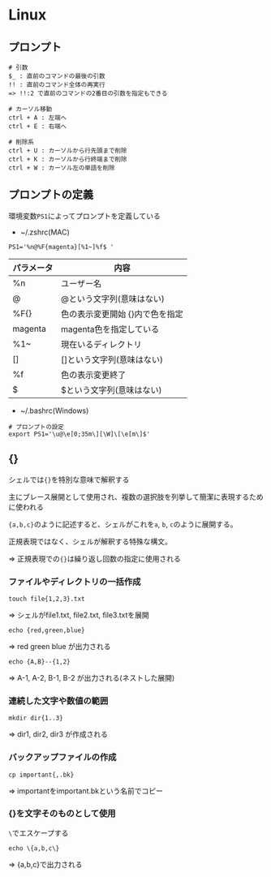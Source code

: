 # Linux

## プロンプト

```
# 引数
$_ : 直前のコマンドの最後の引数
!! : 直前のコマンド全体の再実行
=> !!:2 で直前のコマンドの2番目の引数を指定もできる

# カーソル移動
ctrl + A : 左端へ
ctrl + E : 右端へ

# 削除系
ctrl + U : カーソルから行先頭まで削除
ctrl + K : カーソルから行終端まで削除
ctrl + W : カーソル左の単語を削除
```

## プロンプトの定義

環境変数`PS1`によってプロンプトを定義している

- ~/.zshrc(MAC)

```
PS1='%n@%F{magenta}[%1~]%f$ '
```

| パラメータ | 内容                            |
|------------|---------------------------------|
| %n         | ユーザー名                      |
| @          | @という文字列(意味はない)       |
| %F{}       | 色の表示変更開始 {}内で色を指定 |
| magenta    | magenta色を指定している         |
| %1~        | 現在いるディレクトリ            |
| []         | []という文字列(意味はない)      |
| %f         | 色の表示変更終了                |
| $          | $という文字列(意味はない)       |

- ~/.bashrc(Windows)

```
# プロンプトの設定
export PS1='\u@\e[0;35m\][\W]\[\e[m\]$'
```

## {}

シェルでは`{}`を特別な意味で解釈する

主にブレース展開として使用され、複数の選択肢を列挙して簡潔に表現するために使われる

`{a,b,c}`のように記述すると、シェルがこれを`a`, `b`, `c`のように展開する。

正規表現ではなく、シェルが解釈する特殊な構文。

=> 正規表現での`{}`は繰り返し回数の指定に使用される

### ファイルやディレクトリの一括作成

```
touch file{1,2,3}.txt
```

=> シェルがfile1.txt, file2.txt, file3.txtを展開

```
echo {red,green,blue}
```

=> red green blue が出力される

```
echo {A,B}--{1,2}
```

=> A-1, A-2, B-1, B-2 が出力される(ネストした展開)

### 連続した文字や数値の範囲

```
mkdir dir{1..3}
```

=> dir1, dir2, dir3 が作成される

### バックアップファイルの作成

```
cp important{,.bk}
```

=> importantをimportant.bkという名前でコピー

### {}を文字そのものとして使用

`\`でエスケープする

```
echo \{a,b,c\}
```

=> {a,b,c}で出力される

